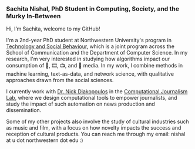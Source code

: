 ### Sachita Nishal, PhD Student in Computing, Society, and the Murky In-Between

Hi, I’m Sachita, welcome to my GitHub!

I'm a 2nd-year PhD student at Northwestern University's program in [Technology and Social Behaviour](https://tsb.northwestern.edu/), which is a joint program across the School of Communication and the Department of Computer Science. In my research, I'm very interested in studying how algorithms impact our consumption of 🎼, 🎞, 📺, and 📰 media. In my work, I combine methods in machine learning, text-as-data, and network science, with qualitative approaches drawn from the social sciences. 

I currently work with [Dr. Nick Diakopoulos](http://www.nickdiakopoulos.com) in the [Computational Journalism Lab](https://cj-lab.org), where we design computational tools to empower journalists, and study the impact of such automation on news production and dissemination.

Some of my other projects also involve the study of cultural industries such as music and film, with a focus on how novelty impacts the success and reception of cultural products. You can reach me through my email: nishal at u dot northwestern dot edu :)


<!--
**nishalsach/nishalsach** is a ✨ _special_ ✨ repository because its `README.md` (this file) appears on your GitHub profile.

Here are some ideas to get you started:

- 🔭 I’m currently working on ...
- 🌱 I’m currently learning ...
- 👯 I’m looking to collaborate on ...
- 🤔 I’m looking for help with ...
- 💬 Ask me about ...
- 📫 How to reach me: ...
- 😄 Pronouns: ...
- ⚡ Fun fact: ...
-->
